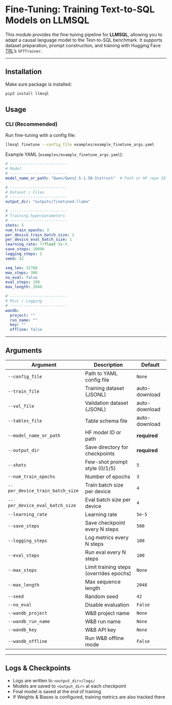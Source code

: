 # Fine-Tuning: Training Text-to-SQL Models on LLMSQL

This module provides the fine-tuning pipeline for **LLMSQL**, allowing you to adapt a causal language model to the Text-to-SQL benchmark.
It supports dataset preparation, prompt construction, and training with Hugging Face [TRL](https://github.com/huggingface/trl)’s `SFTTrainer`.

---

## Installation

Make sure package is installed:

```bash
pip3 install llmsql
```

## Usage

### CLI (Recommended)

Run fine-tuning with a config file:

```bash
llmsql finetune --config_file examples/example_finetune_args.yaml
```

Example YAML (`examples/example_finetune_args.yaml`):

```yaml
# -------------------------
# Model
# -------------------------
model_name_or_path: "Qwen/Qwen2.5-1.5B-Instruct"  # Path or HF repo ID

# -------------------------
# Dataset / Files
# -------------------------
output_dir: "outputs/finetuned-llama"

# -------------------------
# Training hyperparameters
# -------------------------
shots: 5
num_train_epochs: 3
per_device_train_batch_size: 1
per_device_eval_batch_size: 1
learning_rate: !!float 5e-5
save_steps: 10000
logging_steps: 1
seed: 42

seq_len: 32768
max_steps: 300
no_eval: false
eval_steps: 100
max_length: 2048

# -------------------------
# Misc / Logging
# -------------------------
wandb:
  project: ""
  run_name: ""
  key: ""
  offline: false
```

---

## Arguments

| Argument                        | Description                             | Default       |
| ------------------------------- | --------------------------------------- | ------------- |
| `--config_file`                 | Path to YAML config file                | `None`        |
| `--train_file`                  | Training dataset (JSONL)                | auto-download |
| `--val_file`                    | Validation dataset (JSONL)              | auto-download |
| `--tables_file`                 | Table schema file                       | auto-download |
| `--model_name_or_path`          | HF model ID or path                     | **required**  |
| `--output_dir`                  | Save directory for checkpoints          | **required**  |
| `--shots`                       | Few-shot prompt style (0/1/5)           | `5`           |
| `--num_train_epochs`            | Number of epochs                        | `3`           |
| `--per_device_train_batch_size` | Train batch size per device             | `4`           |
| `--per_device_eval_batch_size`  | Eval batch size per device              | `4`           |
| `--learning_rate`               | Learning rate                           | `5e-5`        |
| `--save_steps`                  | Save checkpoint every N steps           | `500`         |
| `--logging_steps`               | Log metrics every N steps               | `100`         |
| `--eval_steps`                  | Run eval every N steps                  | `100`         |
| `--max_steps`                   | Limit training steps (overrides epochs) | `None`        |
| `--max_length`                  | Max sequence length                     | `2048`        |
| `--seed`                        | Random seed                             | `42`          |
| `--no_eval`                     | Disable evaluation                      | `False`       |
| `--wandb_project`               | W\&B project name                       | `None`        |
| `--wandb_run_name`              | W\&B run name                           | `None`        |
| `--wandb_key`                   | W\&B API key                            | `None`        |
| `--wandb_offline`               | Run W\&B offline mode                   | `False`       |

---

## Logs & Checkpoints

* Logs are written to `<output_dir>/logs/`
* Models are saved to `<output_dir>` at each checkpoint
* Final model is saved at the end of training
* If Weights & Biases is configured, training metrics are also tracked there
